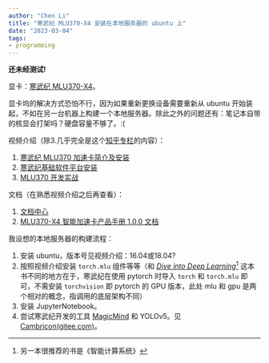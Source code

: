 ```yaml
---
author: "Chen Li"
title: "寒武纪 MLU370-X4 安装在本地服务器的 ubuntu 上"
date: "2023-03-04"
tags: 
- programming
---
```


__还未经测试!__

显卡：[寒武纪 MLU370-X4](https://www.cambricon.com/index.php?m=content&c=index&a=lists&catid=371)。

显卡坞的解决方式恐怕不行，因为如果重新更换设备需要重新从 ubuntu 开始装起，不如在另一台机器上构建一个本地服务器。除此之外的问题还有：笔记本自带的核显会打架吗？硬盘容量不够了。:(
 
视频介绍（除3.几乎完全是这个[知乎专栏](https://zhuanlan.zhihu.com/p/591827529)的内容）：

1. [寒武纪 MLU370 加速卡简介及安装](https://www.bilibili.com/video/BV1Be4y1o7Jx/)
2. [寒武纪基础软件平台安装](https://www.bilibili.com/video/BV11G411G7ne/)
3. [MLU370 开发实战](https://space.bilibili.com/503203932/channel/seriesdetail?sid=2724298)

文档（在熟悉视频介绍之后再查看）：

1. [文档中心](https://developer.cambricon.com/index/document/index/classid/3.html)
2. [MLU370-X4 智能加速卡产品手册 1.0.0 文档](https://www.cambricon.com/docs/product_docs/mlu370_x4/1.0.0/index.html)

我设想的本地服务器的构建流程：

1. 安装 ubuntu，版本号见视频介绍：16.04或18.04?
2. 按照视频介绍安装 `torch.mlu` 组件等等（和 [_Dive into Deep Learning_](https://zh.d2l.ai/)[^1] 这本书不同的地方在于，寒武纪在使用 pytorch 时导入 `torch` 和 `torch.mlu` 即可，不需安装 `torchvision` 即 pytorch 的 GPU 版本，此处 mlu 和 gpu 是两个相对的概念，指调用的底层架构不同）
3. 安装 JupyterNotebook。
4. 尝试寒武纪开发的工具 [MagicMind](https://www.cambricon.com/docs/sdk_1.10.0/magicmind_1.1.0/user_guide/index.html) 和 YOLOv5。见 [Cambricon(gitee.com)](https://gitee.com/cambricon)。

[^1]: 另一本很推荐的书是《智能计算系统》
